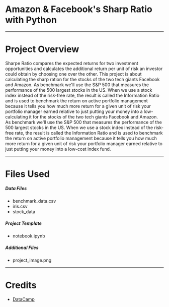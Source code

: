 # Amazon & Facebook's Sharp Ratio with Python
___
# Project Overview
Sharpe Ratio compares the expected returns for two investment opportunities and calculates the additional return per unit of risk an investor could obtain by choosing one over the other. This project is about calculating the sharp ration for the stocks of the two tech giants Facebook and Amazon. As benchmark we'll use the S&P 500 that measures the performance of the 500 largest stocks in the US. When we use a stock index instead of the risk-free rate, the result is called the Information Ratio and is used to benchmark the return on active portfolio management because it tells you how much more return for a given unit of risk your portfolio manager earned relative to just putting your money into a low-calculating it for the stocks of the two tech giants Facebook and Amazon. As benchmark we'll use the S&P 500 that measures the performance of the 500 largest stocks in the US. When we use a stock index instead of the risk-free rate, the result is called the Information Ratio and is used to benchmark the return on active portfolio management because it tells you how much more return for a given unit of risk your portfolio manager earned relative to just putting your money into a low-cost index fund.
___
# Files Used
##### Data Files 
- benchmark_data.csv
- iris.csv
- stock_data
##### Project Template 
- notebook.ipynb
##### Additional Files
- project_image.png
___
# Credits
- [DataCamp](https://www.datacamp.com/)